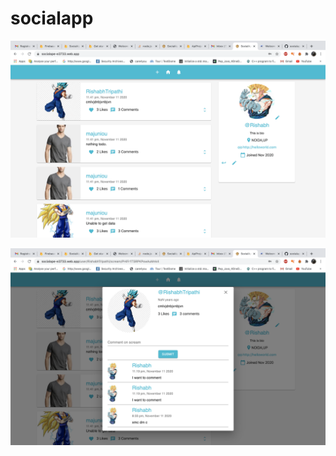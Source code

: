 # socialapp

![alt text](https://github.com/vegito27/socialapp/blob/master/socialApeImage/dashboard.png)

![alt text](https://github.com/vegito27/socialapp/blob/master/socialApeImage/postComments.png)
